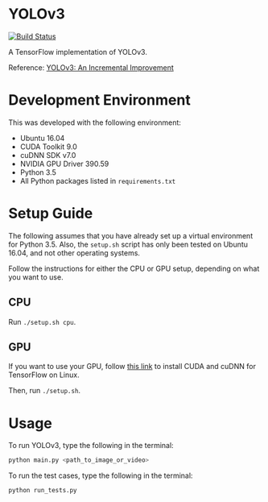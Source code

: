 # YOLOv3

[![Build Status](https://travis-ci.com/MiG98789/tensorflow-yolov3.svg?token=DKYFe4kV8zgXJqGbT7PL&branch=master)](https://travis-ci.com/MiG98789/tensorflow-yolov3)


A TensorFlow implementation of YOLOv3.

Reference: [YOLOv3: An Incremental Improvement](https://pjreddie.com/media/files/papers/YOLOv3.pdf)

# Development Environment

This was developed with the following environment:

* Ubuntu 16.04
* CUDA Toolkit 9.0
* cuDNN SDK v7.0
* NVIDIA GPU Driver 390.59
* Python 3.5
* All Python packages listed in ```requirements.txt```

# Setup Guide

The following assumes that you have already set up a virtual environment for Python 3.5. Also, the ```setup.sh``` script has only been tested on Ubuntu 16.04, and not other operating systems.

Follow the instructions for either the CPU or GPU setup, depending on what you want to use.

## CPU

Run ```./setup.sh cpu```.

## GPU

If you want to use your GPU, follow [this link](https://www.tensorflow.org/install/install_linux) to install CUDA and cuDNN for TensorFlow on Linux.

Then, run ```./setup.sh```.

# Usage

To run YOLOv3, type the following in the terminal:

```bash
python main.py <path_to_image_or_video>
```

To run the test cases, type the following in the terminal:

```bash
python run_tests.py
```

